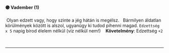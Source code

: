 #### 🟣 Vadember (1)

 Olyan edzett vagy, hogy szinte a jég hátán is megélsz.
 
Bármilyen áldatlan körülmények között is alszol, ugyanúgy ki tudod pihenni magad.
 `Edzettség x 5` napig bírod élelem nélkül (víz nélkül nem!)
 
 **Követelmény**: Edzettség `+2`

<br />

---
